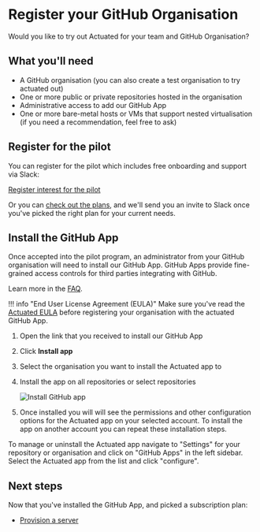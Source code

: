 # Register your GitHub Organisation

Would you like to try out Actuated for your team and GitHub Organisation?

## What you'll need

* A GitHub organisation (you can also create a test organisation to try actuated out)
* One or more public or private repositories hosted in the organisation
* Administrative access to add our GitHub App
* One or more bare-metal hosts or VMs that support nested virtualisation (if you need a recommendation, feel free to ask)

## Register for the pilot

You can register for the pilot which includes free onboarding and support via Slack:

[Register interest for the pilot](https://forms.gle/8XmpTTWXbZwWkfqT6)

Or you can [check out the plans](https://subscribe.openfaas.com/checkout/buy/73f8e5d3-aa8a-485d-9549-9aa3544255b7?discount=0), and we'll send you an invite to Slack once you've picked the right plan for your current needs.

## Install the GitHub App

Once accepted into the pilot program, an administrator from your GitHub organisation will need to install our GitHub App. GitHub Apps provide fine-grained access controls for third parties integrating with GitHub.

Learn more in the [FAQ](faq.md). 

!!! info "End User License Agreement (EULA)"
    Make sure you've read the [Actuated EULA](https://github.com/self-actuated/actuated/blob/master/EULA.md) before registering your organisation with the actuated GitHub App.

1. Open the link that you received to install our GitHub App
2. Click **Install app**
3. Select the organisation you want to install the Actuated app to
4. Install the app on all repositories or select repositories

    ![Install GitHub app](/images/install_github_app.png)

5. Once installed you will will see the permissions and other configuration options for the Actuated app on your selected account. To install the app on another account you can repeat these installation steps.

To manage or uninstall the Actuated app navigate to "Settings" for your repository or organisation and click on "GitHub Apps" in the left sidebar. Select the Actuated app from the list and click "configure".

## Next steps

Now that you've installed the GitHub App, and picked a subscription plan:

* [Provision a server](/provision-server)
